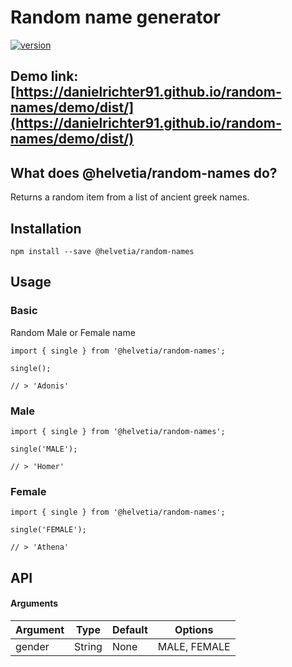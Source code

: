 # Random name generator

[![version](https://img.shields.io/npm/v/@helvetia/random-names)](https://www.npmjs.com/package/@helvetia/random-names)

## Demo link: [https://danielrichter91.github.io/random-names/demo/dist/](https://danielrichter91.github.io/random-names/demo/dist/)

## What does @helvetia/random-names do?

Returns a random item from a list of ancient greek names.


## Installation

`npm install --save @helvetia/random-names`

## Usage

### Basic
Random Male or Female name
```
import { single } from '@helvetia/random-names';

single();

// > 'Adonis'
```

### Male
```
import { single } from '@helvetia/random-names';

single('MALE');

// > 'Homer'
```

### Female
```
import { single } from '@helvetia/random-names';

single('FEMALE');

// > 'Athena'
```

## API

#### Arguments

| Argument | Type   | Default | Options      |
| -------- | ------ | ------- | -------      |
| gender   | String | None    | MALE, FEMALE |
